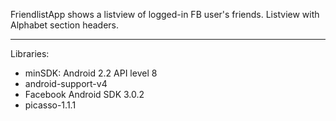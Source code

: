 FriendlistApp shows a listview of logged-in FB user's friends.
Listview with Alphabet section headers.

----------

Libraries:
- minSDK: Android 2.2 API level 8
- android-support-v4
- Facebook Android SDK 3.0.2
- picasso-1.1.1

